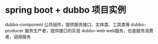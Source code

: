 # spring boot + dubbo 项目实例

dubbo-component 公共组件，提供服务接口、实体类、工具类等
dubbo-producer 服务生产者，提供接口的实现
dubbo-web web服务，也是服务消费者，调用服务

